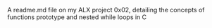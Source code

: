 A readme.md file on my ALX project 0x02, detailing the concepts of functions prototype and nested while loops in C
